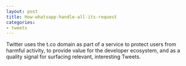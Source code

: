 ```yaml
---
layout: post
title: How-whatsapp-handle-all-its-request
categories:
- tweets
---
```

Twitter uses the t.co domain as part of a service to protect users from harmful activity, to provide value for the developer ecosystem, and as a quality signal for surfacing relevant, interesting Tweets.
